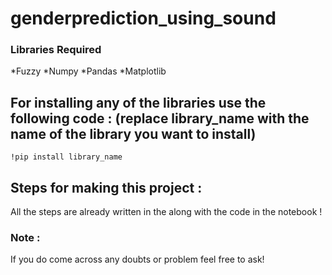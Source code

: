 # genderprediction_using_sound
### Libraries Required
*Fuzzy
*Numpy
*Pandas
*Matplotlib

## For installing any of the libraries use the following code : (replace library_name with the name of the library you want to install)
```
!pip install library_name
```

## Steps for making this project : 

All the steps are already written in the along with the code in the notebook !

### Note :
If you do come across any doubts or problem feel free to ask!
